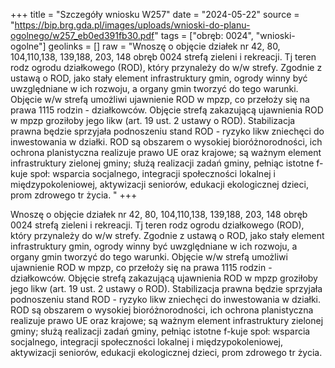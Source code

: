 +++
title = "Szczegóły wniosku W257"
date = "2024-05-22"
source = "https://bip.brg.gda.pl/images/uploads/wnioski-do-planu-ogolnego/w257_eb0ed391fb30.pdf"
tags = ["obręb: 0024", "wnioski-ogolne"]
geolinks = []
raw = "Wnoszę o objęcie działek nr 42, 80, 104,110,138, 139,188, 203, 148 obręb 0024 strefą zieleni i rekreacji. Tj teren rodz ogrodu działkowego (ROD), który przynależy do w/w strefy. Zgodnie z ustawą o ROD, jako stały element infrastruktury gmin, ogrody winny być uwzględniane w ich rozwoju, a organy gmin tworzyć do tego warunki. Objęcie w/w strefą umożliwi ujawnienie ROD w mpzp, co przełoży się na prawa 1115 rodzin - działkowców. Objęcie strefą zakazującą ujawnienia ROD w mpzp groziłoby jego likw (art. 19 ust. 2 ustawy o ROD). Stabilizacja prawna będzie sprzyjała podnoszeniu stand ROD - ryzyko likw zniechęci do inwestowania w działki. ROD są obszarem o wysokiej bioróżnorodności, ich ochrona planistyczna realizuje prawo UE oraz krajowe; są ważnym element infrastruktury zielonej gminy; służą realizacji zadań gminy, pełniąc istotne f-kuje społ: wsparcia socjalnego, integracji społeczności lokalnej i międzypokoleniowej, aktywizacji seniorów, edukacji ekologicznej dzieci, prom zdrowego tr życia. "
+++

Wnoszę o objęcie działek nr 42, 80, 104,110,138, 139,188, 203, 148 obręb 0024
strefą zieleni i rekreacji. Tj teren rodz ogrodu działkowego (ROD), który przynależy do w/w
strefy. Zgodnie z ustawą o ROD, jako stały element infrastruktury gmin, ogrody winny być
uwzględniane w ich rozwoju, a organy gmin tworzyć do tego warunki. Objęcie w/w strefą
umożliwi ujawnienie ROD w mpzp, co przełoży się na prawa 1115 rodzin - działkowców. Objęcie
strefą zakazującą ujawnienia ROD w mpzp groziłoby jego likw (art. 19 ust. 2 ustawy o ROD).
Stabilizacja prawna będzie sprzyjała podnoszeniu stand ROD - ryzyko likw zniechęci do
inwestowania w działki. ROD są obszarem o wysokiej bioróżnorodności, ich ochrona planistyczna
realizuje prawo UE oraz krajowe; są ważnym element infrastruktury zielonej gminy; służą
realizacji zadań gminy, pełniąc istotne f-kuje społ: wsparcia socjalnego, integracji społeczności
lokalnej i międzypokoleniowej, aktywizacji seniorów, edukacji ekologicznej dzieci, prom
zdrowego tr życia.




